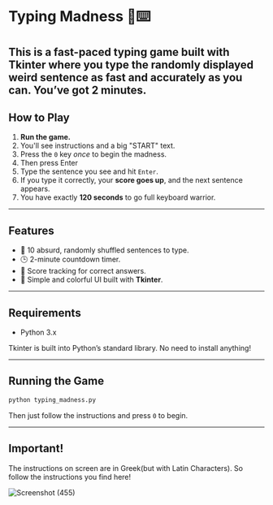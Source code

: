 
# Typing Madness 🧠⌨️

This is a fast-paced **typing game** built with **Tkinter** where you type the randomly displayed weird sentence as fast and accurately as you can. You’ve got **2 minutes**. 
---

## How to Play

1. **Run the game.**
2. You'll see instructions and a big "START" text.
3. Press the `0` key *once* to begin the madness.
4. Then press Enter
5. Type the sentence you see and hit `Enter`.
6. If you type it correctly, your **score goes up**, and the next sentence appears.
7. You have exactly **120 seconds** to go full keyboard warrior.

---

## Features

* 📝 10 absurd, randomly shuffled sentences to type.
* 🕒 2-minute countdown timer.
* 🧠 Score tracking for correct answers.
* 🎨 Simple and colorful UI built with **Tkinter**.

---

## Requirements

* Python 3.x

Tkinter is built into Python’s standard library. No need to install anything!

---

## Running the Game

```bash
python typing_madness.py
```

Then just follow the instructions and press `0` to begin.

---

## Important!

The instructions on screen are in Greek(but with Latin Characters). So follow the instructions you find here!


![Screenshot (455)](https://github.com/user-attachments/assets/87bcc804-8e83-4a56-a8bb-59af186514d0)




